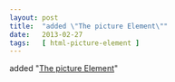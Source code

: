 ```yaml
---
layout: post
title:  "added \"The picture Element\""
date:   2013-02-27
tags:   [ html-picture-element ]
---
```


added "[The picture Element](/spec/html-picture-element)"

